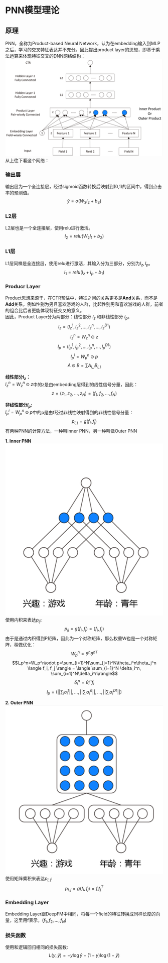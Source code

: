 # PNN模型理论
## 原理
PNN，全称为Product-based Neural Network，认为在embedding输入到MLP之后，学习的交叉特征表达并不充分。因此提出product layer的思想，即基于乘法运算来体现特征交叉的DNN网络结构：
![PNN模型结构](PNN模型结构.png)
从上往下看这个网络：
### 输出层
输出层为一个全连接层，经过sigmoid函数转换后映射到(0,1)的区间中，得到点击率的预测值。
$$\widehat{y}=\sigma(W_3l_2+b_3)$$

### L2层
L2层也是一个全连接层，使用relu进行激活。
$$l_2=relu(W_2l_1+b_2)$$

### L1层
L1层同样是全连接层，使用relu进行激活，其输入分为三部分，分别为$l_z, l_p$。
$$l_1 = relu(l_z+l_p+b_1)$$

### Producr Layer
Product思想来源于，在CTR预估中，特征之间的关系更多是**And**关系，而不是**Add**关系。例如性别为男且喜欢游戏的人群，比起性别男和喜欢游戏的人群，前者的组合比后者更能体现特征交叉的意义。<br>
因此，Product Layer分为两部分：线性部分 $l_z$ 和非线性部分 $l_p$。
$$l_z = (l_z^1, l_z^2, ..., l_z^n, ..., l_z^{D1})$$
$$l_z^n=W_z^n\odot z$$
$$l_p = (l_p^1, l_p^2, ..., l_p^n, ..., l_p^{D1})$$
$$l_p^i=W_p^n\odot p$$
$$A\odot B=\sum A_{i,j}B_{i,j}$$

**线性部分$l_z$：**<br>
$l_z^n=W_z^n\odot z$中的z是由embedding层得到的线性信号分量，因此：
$$z=(z_1, z_2,...,z_N)=(f_1, f_2,...,f_N)$$

**非线性部分$l_p$:**<br>
$l_p^i=W_p^n\odot p$中的p是由f经过非线性映射得到的非线性信号分量：
$$p_{i,j}=g(f_i,f_j)$$
有两种PNN的计算方法，一种叫Inner PNN，另一种叫做Outer PNN

**1. Inner PNN**
   ![IPNN](IPNN.png)
   使用内积来表达$p_{ij}$:
   $$p_{ij}=g(f_i, f_j)=\langle f_i, f_j \rangle$$
   由于是通过内积得到P矩阵，因此为一个对称矩阵，那么权重W也是一个对称矩阵，稍做优化：
   $$W_p^n=\theta^n\theta^{nT}$$
   $$l_p^n=W_p^n\odot p=\sum_{i=1}^N\sum_{j=1}^N\theta_i^n\theta_j^n \langle f_i, f_j \rangle = \langle \sum_{i=1}^N \delta_i^n, \sum_{i=1}^N\delta_i^n\rangle$$
   $$\delta_i^n=\theta_i^nf_i$$
   $$l_p=(||\sum_i\sigma_i^1||,...,||\sum_i\sigma_i^n||,...,||\sum_i\sigma_i^{D1}||)$$

**2. Outer PNN**
   ![OPNN](OPNN.png)
   使用矩阵乘积来表达$p_{i,j}$:
   $$p_{i,j}=g(f_i, f_j)=f_if_j^T$$


### Embedding Layer
Embedding Layer跟DeepFM中相同，将每一个field的特征转换成同样长度的向量，这里用f表示。$(f_1, f_2, ..., f_N)$

### 损失函数
使用和逻辑回归相同的损失函数:
$$L(y, \widehat{y})=-y\log{\widehat{y}}-(1-y)\log(1-\widehat{y})$$

